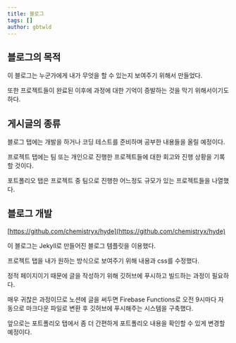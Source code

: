 ```yaml
---
title: 블로그
tags: []
author: gbtwld
---
```


## 블로그의 목적


이 블로그는 누군가에게 내가 무엇을 할 수 있는지 보여주기 위해서 만들었다.


또한 프로젝트들이 완료된 이후에 과정에 대한 기억이 증발하는 것을 막기 위해서이기도 하다.


## 게시글의 종류


블로그 탭에는 개발을 하거나 코딩 테스트를 준비하며 공부한 내용들을 올릴 예정이다.


프로젝트 탭에는 팀 또는 개인으로 진행한 프로젝트들에 대한 회고와 진행 상황을 기록할 것이다.


포트폴리오 탭은 프로젝트 중 팀으로 진행한 어느정도 규모가 있는 프로젝트들을 나열했다.


## 블로그 개발


[https://github.com/chemistryx/hyde](https://github.com/chemistryx/hyde)


이 블로그는 Jekyll로 만들어진 블로그 템플릿을 이용했다.


프로젝트 탭을 내가 원하는 방식으로 보여주기 위해 내용과 css를 수정했다.


정적 페이지이기 때문에 글을 작성하기 위해 깃허브에 푸시하고 빌드하는 과정이 필요하다.


매우 귀찮은 과정이므로 노션에 글을 써두면 Firebase Functions로 오전 9시마다 자동으로 마크다운 파일로 변환 후 깃허브에 푸시해주는 시스템을 구축했다.


앞으로는 포트폴리오 탭에서 좀 더 간편하게 포트폴리오 내용을 확인할 수 있게 변경할 예정이다.

